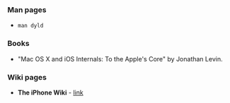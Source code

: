 ### Man pages

- `man dyld`

### Books

- "Mac OS X and iOS Internals: To the Apple's Core" by Jonathan Levin.

### Wiki pages
- **The iPhone Wiki** - [link](https://www.theiphonewiki.com/wiki/Main_Page)
